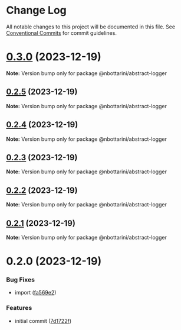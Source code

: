 # Change Log

All notable changes to this project will be documented in this file.
See [Conventional Commits](https://conventionalcommits.org) for commit guidelines.

# [0.3.0](https://github.com/nbottarini/logger-js/compare/v0.2.5...v0.3.0) (2023-12-19)

**Note:** Version bump only for package @nbottarini/abstract-logger





## [0.2.5](https://github.com/nbottarini/logger-js/compare/v0.2.4...v0.2.5) (2023-12-19)

**Note:** Version bump only for package @nbottarini/abstract-logger





## [0.2.4](https://github.com/nbottarini/logger-js/compare/v0.2.3...v0.2.4) (2023-12-19)

**Note:** Version bump only for package @nbottarini/abstract-logger





## [0.2.3](https://github.com/nbottarini/logger-js/compare/v0.2.2...v0.2.3) (2023-12-19)

**Note:** Version bump only for package @nbottarini/abstract-logger





## [0.2.2](https://github.com/nbottarini/logger-js/compare/v0.2.1...v0.2.2) (2023-12-19)

**Note:** Version bump only for package @nbottarini/abstract-logger





## [0.2.1](https://github.com/nbottarini/logger-js/compare/v0.2.0...v0.2.1) (2023-12-19)

**Note:** Version bump only for package @nbottarini/abstract-logger





# 0.2.0 (2023-12-19)


### Bug Fixes

* import ([fa569e2](https://github.com/nbottarini/logger-js/commit/fa569e2e775cb9ba9993576c55b4d5954d4fc17a))


### Features

* initial commit ([7d1722f](https://github.com/nbottarini/logger-js/commit/7d1722f3d1d3756c60ccca9d70879452986f185c))
